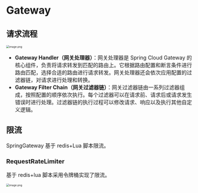 # Gateway

## 请求流程

<img src="https://s2.loli.net/2025/06/10/RBVjazHT3NinfQe.png" alt="image.png" style="zoom:50%;" />

- **Gateway Handler（网关处理器）**：网关处理器是 Spring Cloud Gateway 的核心组件，负责将请求转发到匹配的路由上。它根据路由配置和断言条件进行路由匹配，选择合适的路由进行请求转发。网关处理器还会依次应用配置的过滤器链，对请求进行处理和转换。
- **Gateway Filter Chain（网关过滤器链）**：网关过滤器链由一系列过滤器组成，按照配置的顺序依次执行。每个过滤器可以在请求前、请求后或请求发生错误时进行处理。过滤器链的执行过程可以修改请求、响应以及执行其他自定义逻辑。

## 限流

SpringGateway 基于 redis+Lua 脚本限流。

### RequestRateLimiter

基于 redis+lua 脚本采用令牌桶实现了限流。

<img src="https://s2.loli.net/2025/06/10/TvY1yJh8rA4W6fj.png" alt="image.png" style="zoom:50%;" />